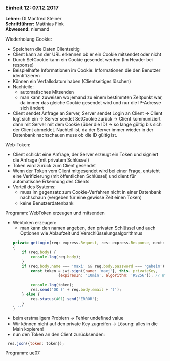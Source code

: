 ### Einheit 12: 07.12.2017

**Lehrer:** DI Manfred Steiner  
**Schriftführer:** Matthias Fink   
**Abwesend:** niemand  


Wiederholung Cookie: 
 * Speichern die Daten Clientseitig
 * Client kann an der URL erkennen ob er ein Cookie mitsendet oder nicht
 * Durch SetCookie kann ein Cookie gesendet werden (Im Header bei response)
 * Beispielhafte Informationen im Cookie: Informationen die den Benutzer identifizieren
 * Können ein Verfallsdatum haben (Clientseitiges löschen)
 * Nachteile: 
   * automatisches Mitsenden 
   * man kann zuweisen wo jemand zu einem bestimmten Zeitpunkt war, da immer das gleiche Cookie gesendet wird und nur die IP-Adresse          sich ändert
 * Client sendet Anfrage an Server, Server sendet Login an Client -> Client logt sich ein -> Server sendet SetCookie zurück -> Client kommuniziert dann mit Server mit dem Cookie (über die ID) -> so lange gültig bis sich der Client abmeldet. Nachteil ist, da der Server immer wieder in der Datenbank nachschauen muss ob die ID gültig ist.
 
 Web-Token:
 * Client schickt eine Anfrage, der Server erzeugt ein Token und signiert die Anfrage (mit privatem Schlüssel)
 * Token wird zurück zum Client gesendet
 * Wenn der Token vom Client mitgesendet wird bei einer Frage, entsteht eine Verifizierung (mit öffentlichen Schlüssel) und dient für automatische Erkennung des Clients
 * Vorteil des Systems: 
    * muss im gegensatz zum Cookie-Verfahren nicht in einer Datenbank nachschaun (vergeben für eine gewisse Zeit einen Token)
    * keine Benutzerdatenbank
 
 Programm: WebToken erzeugen und mitsenden
  * Webtoken erzeugen: 
    * man kann den namen angeben, den privaten Schlüssel und auch Optionen wie Ablaufzeit und Verschlüsselungsalgorithmus
    ```Javascript
    private getLogin(req: express.Request, res: express.Response, next: express.NextFunction)
    {
        if (req.body) {
            console.log(req.body);
        }
        if (req.body.name === 'maxi' && req.body.password === 'geheim') {
            const token = jwt.sign({name: 'maxi'}, this._privateKey,
                        {expiresIn: '10min', algorithm: 'RS256'}); // Webtoken erzeugen, name, key, ablaufzeit, algorithmus

            console.log(token);
            res.send('OK (' + req.body.email + ')');
        } else {
            res.status(401).send('ERROR');
        }
    } ```
    
   * beim erstmaligem Probiern -> Fehler undefined value
   * Wir können nicht auf den private Key zugreifen -> Lösung: alles in die Main kopieren! 
   * nun den Token an den Client zurücksenden:
   ```Javascript
    res.json({token: token});
   ```
 Programm: [ue07](https://github.com/HTLMechatronics/m13-5ahme-fivu/blob/finmam13/projects/ue07_sx/src/main.ts)
